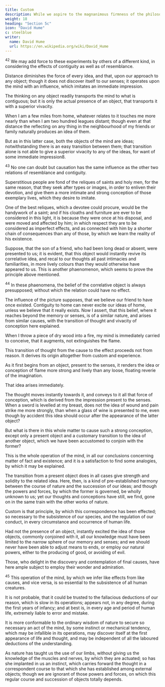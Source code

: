 ```yaml
---
title: Custom
description: While we aspire to the magnanimous firmness of the philosophic sage, and endeavour to confine our pleasures altogether within our own minds
weight: 18
heading: "Section 5c"
icon: "David Hume"
c: steelblue
writer:
  name: David Hume
  url: https://en.wikipedia.org/wiki/David_Hume
---
```




<sup>42</sup> We may add force to these experiments by others of a different kind, in considering the effects of contiguity as well as of resemblance.

Distance diminishes the force of every idea, and that, upon our approach to any object; though it does not discover itself to our senses; it operates upon the mind with an influence, which imitates an immediate impression. 

The thinking on any object readily transports the mind to what is contiguous; but it is only the actual presence of an object, that transports it with a superior vivacity. 

When I am a few miles from home, whatever relates to it touches me more nearly than when I am two hundred leagues distant; though even at that distance the reflecting on any thing in the neighbourhood of my friends or family naturally produces an idea of them. 

But as in this latter case, both the objects of the mind are ideas; notwithstanding there is an easy transition between them; that transition alone is not able to give a superior vivacity to any of the ideas, for want of some immediate impression8. 


<sup>43</sup> No one can doubt but causation has the same influence as the other two relations of resemblance and contiguity. 

Superstitious people are fond of the reliques of saints and holy men, for the same reason, that they seek after types or images, in order to enliven their devotion, and give them a more intimate and strong conception of those exemplary lives, which they desire to imitate. 

One of the best reliques, which a devotee could procure, would be the handywork of a saint; and if his cloaths and furniture are ever to be considered in this light, it is because they were once at his disposal, and were moved and affected by him; in which respect they are to be considered as imperfect effects, and as connected with him by a shorter chain of consequences than any of those, by which we learn the reality of his existence. 

Suppose, that the son of a friend, who had been long dead or absent, were presented to us; it is evident, that this object would instantly revive its correlative idea, and recal to our thoughts all past intimacies and familiarities, in more lively colours than they would otherwise have appeared to us. This is another phaenomenon, which seems to prove the principle above mentioned. 


<sup>44</sup> In these phaenomena, the belief of the correlative object is always presupposed; without which the relation could have no effect.

The influence of the picture supposes, that we believe our friend to have once existed. Contiguity to home can never excite our ideas of home, unless we believe that it really exists. Now I assert, that this belief, where it reaches beyond the memory or senses, is of a similar nature, and arises from similar causes, with the transition of thought and vivacity of conception here explained. 

When I throw a piece of dry wood into a fire, my mind is immediately carried to conceive, that it augments, not extinguishes the flame. 

This transition of thought from the cause to the effect proceeds not from reason. It derives its origin altogether from custom and experience. 

As it first begins from an object, present to the senses, it renders the idea or conception of flame more strong and lively than any loose, floating reverie of the imagination. 

That idea arises immediately. 

The thought moves instantly towards it, and conveys to it all that force of conception, which is derived from the impression present to the senses. When a sword is levelled at my breast, does not the idea of wound and pain strike me more strongly, than when a glass of wine is presented to me, even though by accident this idea should occur after the appearance of the latter object? 

But what is there in this whole matter to cause such a strong conception, except only a present object and a customary transition to the idea of another object, which we have been accustomed to conjoin with the former? 

This is the whole operation of the mind, in all our conclusions concerning matter of fact and existence; and it is a satisfaction to find some analogies, by which it may be explained. 

The transition from a present object does in all cases give strength and solidity to the related idea. Here, then, is a kind of pre-established harmony between the course of nature and the succession of our ideas; and though the powers and forces, by which the former is governed, be wholly unknown to us; yet our thoughts and conceptions have still, we find, gone on in the same train with the other works of nature. 

Custom is that principle, by which this correspondence has been effected; so necessary to the subsistence of our species, and the regulation of our conduct, in every circumstance and occurrence of human life. 

Had not the presence of an object, instantly excited the idea of those objects, commonly conjoined with it, all our knowledge must have been limited to the narrow sphere of our memory and senses; and we should never have been able to adjust means to ends, or employ our natural powers, either to the producing of good, or avoiding of evil. 

Those, who delight in the discovery and contemplation of final causes, have here ample subject to employ their wonder and admiration. 


<sup>45</sup> This operation of the mind, by which we infer like effects from like causes, and vice versa, is so essential to the subsistence of all human creatures.

It is not probable, that it could be trusted to the fallacious deductions of our reason, which is slow in its operations; appears not, in any degree, during the first years of infancy; and at best is, in every age and period of human life, extremely liable to error and mistake. 


It is more conformable to the ordinary wisdom of nature to secure so necessary an act of the mind, by some instinct or mechanical tendency, which may be infallible in its operations, may discover itself at the first appearance of life and thought, and may be independent of all the laboured deductions of the understanding. 

As nature has taught us the use of our limbs, without giving us the knowledge of the muscles and nerves, by which they are actuated; so has she implanted in us an instinct, which carries forward the thought in a correspondent course to that which she has established among external objects; though we are ignorant of those powers and forces, on which this regular course and succession of objects totally depends.
